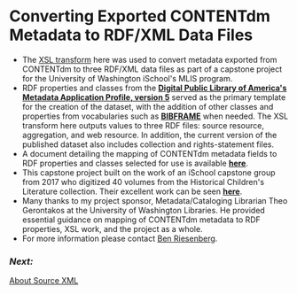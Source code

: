 # Converting Exported CONTENTdm Metadata to RDF/XML Data Files 
- The [XSL transform](Cdm2RdfXml.xsl) here was used to convert metadata exported from CONTENTdm to three RDF/XML data files as part of a capstone project for the University of Washington iSchool's MLIS program.  
- RDF properties and classes from the **[Digital Public Library of America's](https://dp.la/) [Metadata Application Profile, version 5](https://pro.dp.la/hubs/metadata-application-profile)** served as the primary template for the creation of the dataset, with the addition of other classes and properties from vocabularies such as **[BIBFRAME](https://www.loc.gov/bibframe/)** when needed. The XSL transform here outputs values to three RDF files: source resource, aggregation, and web resource. In addition, the current version of the published dataset also includes collection and rights-statement files. 
- A document detailing the mapping of CONTENTdm metadata fields to RDF properties and classes selected for use is available **[here](https://docs.google.com/spreadsheets/d/1Pax7Z1V5FjiuATyD0Cv1RY24w4TKs3s7oQmEwMSy8aA/edit?usp=sharing)**.
- This capstone project built on the work of an iSchool capstone group from 2017 who digitized 40 volumes from the Historical Children's Literature collection. Their excellent work can be seen **[here](http://viclit.omeka.net/)**.
- Many thanks to my project sponsor, Metadata/Cataloging Librarian Theo Gerontakos at the University of Washington Libraries. He provided essential guidance on mapping of CONTENTdm metadata to RDF properties, XSL work, and the project as a whole.
- For more information please contact [Ben Riesenberg](mailto:ries07@uw.edu).

### _Next:_
[About Source XML](SourceXML_Details.md)
